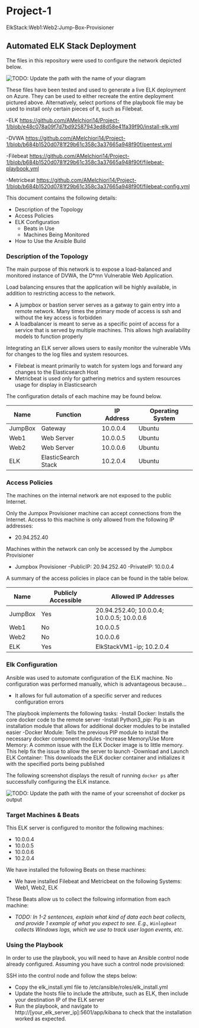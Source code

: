 # Project-1
ElkStack:Web1:Web2:Jump-Box-Provisioner
## Automated ELK Stack Deployment

The files in this repository were used to configure the network depicted below.

![TODO: Update the path with the name of your diagram](Images/diagram_filename.png)

These files have been tested and used to generate a live ELK deployment on Azure. They can be used to either recreate the entire deployment pictured above. Alternatively, select portions of the playbook file may be used to install only certain pieces of it, such as Filebeat.

  -ELK
    https://github.com/AMelchiori14/Project-1/blob/e48c078a09f7d7bd92587943ed8d58e41fa39f90/install-elk.yml 
    
  -DVWA
    https://github.com/AMelchiori14/Project-1/blob/b684b1520d0781f29b61c358c3a37665a948f90f/pentest.yml
    
  -Filebeat 
    https://github.com/AMelchiori14/Project-1/blob/b684b1520d0781f29b61c358c3a37665a948f90f/filebeat-playbook.yml
    
  -Metricbeat
    https://github.com/AMelchiori14/Project-1/blob/b684b1520d0781f29b61c358c3a37665a948f90f/filebeat-config.yml
    

This document contains the following details:
- Description of the Topology
- Access Policies
- ELK Configuration
  - Beats in Use
  - Machines Being Monitored
- How to Use the Ansible Build


### Description of the Topology

The main purpose of this network is to expose a load-balanced and monitored instance of DVWA, the D*mn Vulnerable Web Application.

Load balancing ensures that the application will be highly available, in addition to restricting access to the network.

- A jumpbox or bastion server serves as a gatway to gain entry into a remote network. Many times the primary mode of access is ssh and without the key access is forbidden
- A loadbalancer is meant to serve as a specific point of access for a service that is served by multiple machines. This allows high availability models to function properly

Integrating an ELK server allows users to easily monitor the vulnerable VMs for changes to the log files and system resources.
- Filebeat is meant primarily to watch for system logs and forward any changes to the Elasticsearch Host
- Metricbeat is used only for gathering metrics and system resources usage for display in Elasticsearch

The configuration details of each machine may be found below.

| Name    | Function            | IP Address | Operating System |
|---------|---------------------|------------|------------------|
| JumpBox | Gateway             | 10.0.0.4   | Ubuntu           |
| Web1    | Web Server          | 10.0.0.5   | Ubuntu           |
| Web2    | Web Server          | 10.0.0.6   | Ubuntu           |
| ELK     | ElasticSearch Stack | 10.2.0.4   | Ubuntu           |

### Access Policies

The machines on the internal network are not exposed to the public Internet. 

Only the Jumpox Provisioner machine can accept connections from the Internet. Access to this machine is only allowed from the following IP addresses:
- 20.94.252.40

Machines within the network can only be accessed by the Jumpbox Provisioner
- Jumpbox Provisioner
    -PublicIP: 20.94.252.40
    -PrivateIP: 10.0.0.4

A summary of the access policies in place can be found in the table below.

| Name    | Publicly Accessible | Allowed IP Addresses                       |
|---------|---------------------|--------------------------------------------|
| JumpBox | Yes                 | 20.94.252.40; 10.0.0.4; 10.0.0.5; 10.0.0.6 |
| Web1    | No                  | 10.0.0.5                                   |
| Web2    | No                  | 10.0.0.6                                   |
| ELK     | Yes                 | ElkStackVM1-ip; 10.2.0.4                   |

### Elk Configuration

Ansible was used to automate configuration of the ELK machine. No configuration was performed manually, which is advantageous because...
- It allows for full automation of a specific server and reduces configuration errors

The playbook implements the following tasks:
  -Install Docker: Installs the core docker code to the remote server
  -Install Python3_pip: Pip is an installation module that allows for additional docker modules to be installed easier
  -Docker Module: Tells the previous PIP module to install the necessary docker component modules
  -Increase Memory/Use More Memory: A common issue with the ELK Docker image is to little memory. This help fix the issue to allow the server to launch
  -Download and Launch ELK Container: This downloads the ELK docker container and initializes it with the specified ports being published

The following screenshot displays the result of running `docker ps` after successfully configuring the ELK instance.

![TODO: Update the path with the name of your screenshot of docker ps output](Images/docker_ps_output.png)

### Target Machines & Beats
This ELK server is configured to monitor the following machines:
- 10.0.0.4
- 10.0.0.5
- 10.0.0.6
- 10.2.0.4

We have installed the following Beats on these machines:
- We have installed Filebeat and Metricbeat on the following Systems: Web1, Web2, ELK

These Beats allow us to collect the following information from each machine:
- _TODO: In 1-2 sentences, explain what kind of data each beat collects, and provide 1 example of what you expect to see. E.g., `Winlogbeat` collects Windows logs, which we use to track user logon events, etc._

### Using the Playbook
In order to use the playbook, you will need to have an Ansible control node already configured. Assuming you have such a control node provisioned: 

SSH into the control node and follow the steps below:
- Copy the elk_install.yml file to /etc/ansible/roles/elk_install.yml
- Update the hosts file to include the attribute, such as ELK, then include your destination IP of the ELK server
- Run the playbook, and navigate to http://[your_elk_server_ip]:5601/app/kibana to check that the installation worked as expected.
